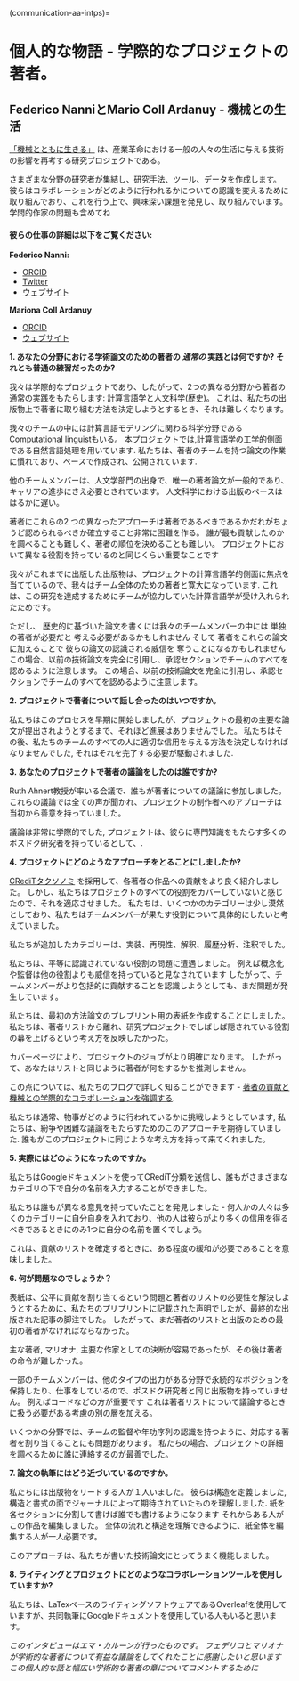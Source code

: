 (communication-aa-intps)=
# 個人的な物語 - 学際的なプロジェクトの著者。

## Federico NanniとMario Coll Ardanuy - 機械との生活

[「機械とともに生きる」](https://livingwithmachines.ac.uk/) は、産業革命における一般の人々の生活に与える技術の影響を再考する研究プロジェクトである。

さまざまな分野の研究者が集結し、研究手法、ツール、データを作成します。 彼らはコラボレーションがどのように行われるかについての認識を変えるために取り組んでおり、これを行う上で、興味深い課題を発見し、取り組んでいます。 学問的作家の問題も含めてね

#### 彼らの仕事の詳細は以下をご覧ください:

**Federico Nanni:**
* [ORCID](https://orcid.org/0000-0003-2484-4331)
* [Twitter](https://twitter.com/f_nanni)
* [ウェブサイト](https://github.com/fedenanni)

**Mariona Coll Ardanuy**
* [ORCID](http://orcid.org/0000-0001-8455-7196)
* [ウェブサイト](https://github.com/mcollardanuy)

**1. あなたの分野における学術論文のための著者の *通常の* 実践とは何ですか? それとも普通の練習だったのか?**

我々は学際的なプロジェクトであり、したがって、2つの異なる分野から著者の通常の実践をもたらします: 計算言語学と人文科学(歴史)。 これは、私たちの出版物上で著者に取り組む方法を決定しようとするとき、それは難しくなります。

我々のチームの中には計算言語モデリングに関わる科学分野であるComputational linguistもいる。 本プロジェクトでは,計算言語学の工学的側面である自然言語処理を用いています. 私たちは、著者のチームを持つ論文の作業に慣れており、ペースで作成され、公開されています.

他のチームメンバーは、人文学部門の出身で、唯一の著者論文が一般的であり、キャリアの進歩にさえ必要とされています。 人文科学における出版のペースははるかに遅い。

著者にこれらの2 つの異なったアプローチは著者であるべきであるかだれがちょうど認められるべきか確立すること非常に困難を作る。 誰が最も貢献したのかを調べることも難しく、著者の順位を決めることも難しい。 プロジェクトにおいて異なる役割を持っているのと同じくらい重要なことです

我々がこれまでに出版した出版物は、プロジェクトの計算言語学的側面に焦点を当てているので、我々はチーム全体のための著者と寛大になっています. これは、この研究を達成するためにチームが協力していた計算言語学が受け入れられたためです。

ただし、 歴史的に基づいた論文を書くには我々のチームメンバーの中には 単独の著者が必要だと 考える必要があるかもしれません そして 著者をこれらの論文に加えることで 彼らの論文の認識される威信を 奪うことになるかもしれません この場合、以前の技術論文を完全に引用し、承認セクションでチームのすべてを認めるように注意します。 この場合、以前の技術論文を完全に引用し、承認セクションでチームのすべてを認めるように注意します。


**2. プロジェクトで著者について話し合ったのはいつですか。**

私たちはこのプロセスを早期に開始しましたが、プロジェクトの最初の主要な論文が提出されようとするまで、それほど進展はありませんでした。 私たちはその後、私たちのチームのすべての人に適切な信用を与える方法を決定しなければなりませんでした, それはそれを完了する必要が駆動されました.

**3. あなたのプロジェクトで著者の議論をしたのは誰ですか?**

Ruth Ahnert教授が率いる会議で、誰もが著者についての議論に参加しました。 これらの議論では全ての声が聞かれ、プロジェクトの制作者へのアプローチは当初から善意を持っていました。

議論は非常に学際的でした, プロジェクトは、彼らに専門知識をもたらす多くのポスドク研究者を持っているとして、.

**4. プロジェクトにどのようなアプローチをとることにしましたか?**

[CRediTタクソノミ](https://casrai.org/credit/) を採用して、各著者の作品への貢献をより良く紹介しました。 しかし、私たちはプロジェクトのすべての役割をカバーしていないと感じたので、それを適応させました。 私たちは、いくつかのカテゴリーは少し漠然としており、私たちはチームメンバーが果たす役割について具体的にしたいと考えていました。

私たちが追加したカテゴリーは、実装、再現性、解釈、履歴分析、注釈でした。

私たちは、平等に認識されていない役割の問題に遭遇しました。 例えば概念化や監督は他の役割よりも威信を持っていると見なされています したがって、チームメンバーがより包括的に貢献することを認識しようとしても、まだ問題が発生しています。

私たちは、最初の方法論文のプレプリント用の表紙を作成することにしました。 私たちは、著者リストから離れ、研究プロジェクトでしばしば隠されている役割の幕を上げるという考え方を反映したかった。

カバーページにより、プロジェクトのジョブがより明確になります。 したがって、あなたはリストと同じように著者が何をするかを推測しません。

この点については、私たちのブログで詳しく知ることができます - [著者の貢献と機械との学際的なコラボレーションを強調する](https://livingwithmachines.ac.uk/highlighting-authors-contributions-and-interdisciplinary-collaborations-in-living-with-machines/).

私たちは通常、物事がどのように行われているかに挑戦しようとしています, 私たちは、紛争や困難な議論をもたらすためのこのアプローチを期待していました. 誰もがこのプロジェクトに同じような考え方を持って来てくれました。

**5. 実際にはどのようになったのですか。**

私たちはGoogleドキュメントを使ってCRediT分類を送信し、誰もがさまざまなカテゴリの下で自分の名前を入力することができました。

私たちは誰もが異なる意見を持っていたことを発見しました - 何人かの人々は多くのカテゴリーに自分自身を入れており、他の人は彼らがより多くの信用を得るべきであるときにのみ1つに自分の名前を置くでしょう。

これは、貢献のリストを確定するときに、ある程度の緩和が必要であることを意味しました。

**6. 何が問題なのでしょうか？**

表紙は、公平に貢献を割り当てるという問題と著者のリストの必要性を解決しようとするために、私たちのプリプリントに記載された声明でしたが、最終的な出版された記事の脚注でした。 したがって、まだ著者のリストと出版のための最初の著者がなければならなかった。

主な著者, マリオナ, 主要な作家としての決断が容易であったが、その後は著者の命令が難しかった。

一部のチームメンバーは、他のタイプの出力がある分野で永続的なポジションを保持したり、仕事をしているので、ポスドク研究者と同じ出版物を持っていません。 例えばコードなどの方が重要です これは著者リストについて議論するときに扱う必要がある考慮の別の層を加える。

いくつかの分野では、チームの監督や年功序列の認識を持つように、対応する著者を割り当てることにも問題があります。 私たちの場合、プロジェクトの詳細を調べるために誰に連絡するのが最善でした。

**7. 論文の執筆にはどう近づいているのですか。**

私たちには出版物をリードする人が１人いました。 彼らは構造を定義しました, 構造と書式の面でジャーナルによって期待されていたものを理解しました. 紙を各セクションに分割して書けば誰でも書けるようになります それからある人がこの作品を編集しました。 全体の流れと構造を理解できるように、紙全体を編集する人が一人必要です。

このアプローチは、私たちが書いた技術論文にとってうまく機能しました。

**8. ライティングとプロジェクトにどのようなコラボレーションツールを使用していますか?**

私たちは、LaTexベースのライティングソフトウェアであるOverleafを使用していますが、共同執筆にGoogleドキュメントを使用している人もいると思います。

*このインタビューはエマ・カルーンが行ったものです。 フェデリコとマリオナが学術的な著者について有益な議論をしてくれたことに感謝したいと思います この個人的な話と幅広い学術的な著者の章についてコメントするために*

